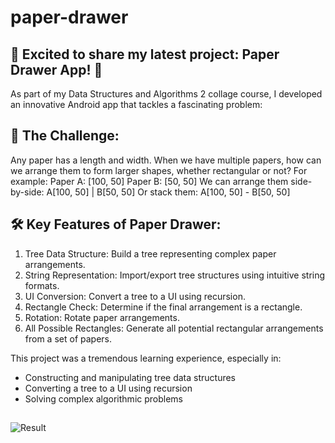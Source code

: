 # paper-drawer
## 🚀 Excited to share my latest project: Paper Drawer App! 📱

As part of my Data Structures and Algorithms 2 collage course, I developed an innovative Android app that tackles a fascinating problem:

## 📄 The Challenge:
Any paper has a length and width. When we have multiple papers, how can we arrange them to form larger shapes, whether rectangular or not? For example:
Paper A: [100, 50]
Paper B: [50, 50]
We can arrange them side-by-side: A[100, 50] | B[50, 50]
Or stack them: A[100, 50] - B[50, 50]

## 🛠️ Key Features of Paper Drawer:
1. Tree Data Structure: Build a tree representing complex paper arrangements.
2. String Representation: Import/export tree structures using intuitive string formats.
3. UI Conversion: Convert a tree to a UI using recursion.
4. Rectangle Check: Determine if the final arrangement is a rectangle.
5. Rotation: Rotate paper arrangements.
6. All Possible Rectangles: Generate all potential rectangular arrangements from a set of papers.

This project was a tremendous learning experience, especially in:
- Constructing and manipulating tree data structures
- Converting a tree to a UI using recursion
- Solving complex algorithmic problems
## 
![Result](https://github.com/MohammadMarwan2005/paper-drawer/assets/118211755/791b6444-cd94-4ca3-9663-d8ab1a18812f)
